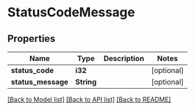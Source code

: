 # StatusCodeMessage

## Properties

Name | Type | Description | Notes
------------ | ------------- | ------------- | -------------
**status_code** | **i32** |  | [optional] 
**status_message** | **String** |  | [optional] 

[[Back to Model list]](../README.md#documentation-for-models) [[Back to API list]](../README.md#documentation-for-api-endpoints) [[Back to README]](../README.md)


